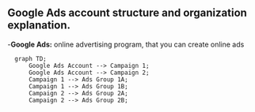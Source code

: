 ## Google Ads account structure and organization explanation.

-**Google Ads:** online advertising program, that you can create online ads


```mermaid
  graph TD;
      Google Ads Account --> Campaign 1;
      Google Ads Account --> Campaign 2;
      Campaign 1 --> Ads Group 1A;
      Campaign 1 --> Ads Group 1B;
      Campaign 2 --> Ads Group 2A;
      Campaign 2 --> Ads Group 2B;
```